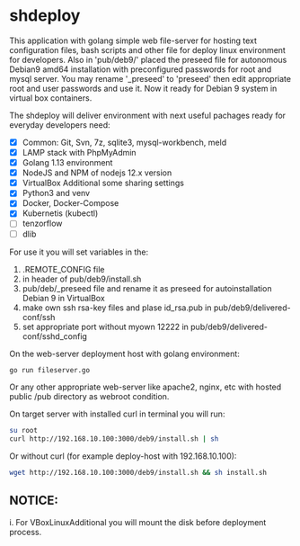 shdeploy
========

This application with golang simple web file-server for hosting text configuration files, bash scripts and other file for deploy linux environment for developers. Also in 'pub/deb9/' placed the preseed file for autonomous Debian9 amd64 installation with preconfigured passwords for root and mysql server. You may rename '_preseed' to 'preseed' then edit appropriate root and user passwords and use it. 
Now it ready for Debian 9 system in virtual box containers.

The shdeploy will deliver environment with next useful pachages ready for everyday developers need:

- [x] Common: Git, Svn, 7z, sqlite3, mysql-workbench, meld
- [x] LAMP stack with PhpMyAdmin
- [x] Golang 1.13 environment
- [x] NodeJS and NPM of nodejs 12.x version
- [x] VirtualBox Additional some sharing settings
- [x] Python3 and venv
- [x] Docker, Docker-Compose
- [x] Kubernetis (kubectl)
- [ ] tenzorflow 
- [ ] dlib

For use it you will set variables in the:

 1) .REMOTE_CONFIG file
 2) in header of pub/deb9/install.sh
 3) pub/deb/_preseed file and rename it as preseed for autoinstallation Debian 9 in VirtualBox
 4) make own ssh rsa-key files and plase id_rsa.pub in pub/deb9/delivered-conf/ssh
 5) set appropriate port without myown 12222 in pub/deb9/delivered-conf/sshd_config

On the web-server deployment host with golang environment:

 ```bash
 go run fileserver.go
```
Or any other appropriate web-server like apache2, nginx, etc with hosted public /pub directory as webroot condition.

On target server with installed curl in terminal you will run:

```bash
su root
curl http://192.168.10.100:3000/deb9/install.sh | sh
```

Or without curl (for example deploy-host with 192.168.10.100):

```bash
wget http://192.168.10.100:3000/deb9/install.sh && sh install.sh
```

NOTICE: 
-------
i. For VBoxLinuxAdditional you will mount the disk before deployment process.
